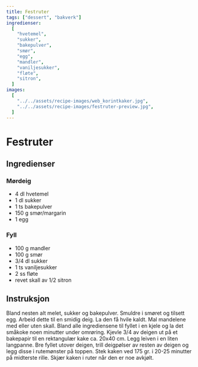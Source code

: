 ```yaml
---
title: Festruter
tags: ["dessert", "bakverk"]
ingredienser:
  [
    "hvetemel",
    "sukker",
    "bakepulver",
    "smør",
    "egg",
    "mandler",
    "vaniljesukker",
    "fløte",
    "sitron",
  ]
images:
  [
    "../../assets/recipe-images/web_korintkaker.jpg",
    "../../assets/recipe-images/festruter-preview.jpg",
  ]
---
```


# Festruter

## Ingredienser

### Mørdeig

- 4 dl hvetemel
- 1 dl sukker
- 1 ts bakepulver
- 150 g smør/margarin
- 1 egg

### Fyll

- 100 g mandler
- 100 g smør
- 3/4 dl sukker
- 1 ts vaniljesukker
- 2 ss fløte
- revet skall av 1/2 sitron

## Instruksjon

Bland nesten alt melet, sukker og bakepulver. Smuldre i smøret og tilsett egg. Arbeid dette til en smidig deig. La den få hvile kaldt. Mal mandelene med eller uten skall. Bland alle ingrediensene til fyllet i en kjele og la det småkoke noen minutter under omrøring. Kjevle 3/4 av deigen ut på et bakepapir til en rektangulær kake ca. 20x40 cm. Legg leiven i en liten langpanne. Bre fyllet utover deigen, trill deigpølser av resten av deigen og legg disse i rutemønster på toppen. Stek kaken ved 175 gr. i 20-25 minutter på midterste rille. Skjær kaken i ruter når den er noe avkjølt.
